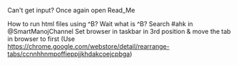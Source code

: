 Can't get input?
	Once again open Read_Me

How to run html files using ^B?
	Wait what is ^B? Search #ahk in @SmartManojChannel
	Set browser in taskbar in 3rd position & move the tab in browser to first
	(Use https://chrome.google.com/webstore/detail/rearrange-tabs/ccnnhhnmpoffieppjjkhdakcoejcpbga)